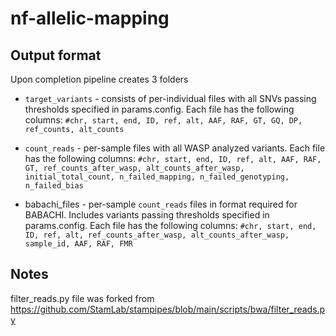 # nf-allelic-mapping


## Output format
Upon completion pipeline creates 3 folders
- `target_variants` - consists of per-individual files with all SNVs passing thresholds specified in params.config. Each file has the following columns:
`#chr, start, end, ID, ref, alt, AAF, RAF, GT, GQ, DP, ref_counts, alt_counts`

- `count_reads` - per-sample files with all WASP analyzed variants. Each file has the following columns:
`#chr, start, end, ID, ref, alt, AAF, RAF, GT, ref_counts_after_wasp, alt_counts_after_wasp, initial_total_count, n_failed_mapping, n_failed_genotyping, n_failed_bias` 

- babachi_files - per-sample `count_reads` files in format required for BABACHI. Includes variants passing thresholds specified in params.config. Each file has the following columns:
`#chr, start, end, ID, ref, alt, ref_counts_after_wasp, alt_counts_after_wasp, sample_id, AAF, RAF, FMR`



## Notes
filter_reads.py file was forked from https://github.com/StamLab/stampipes/blob/main/scripts/bwa/filter_reads.py